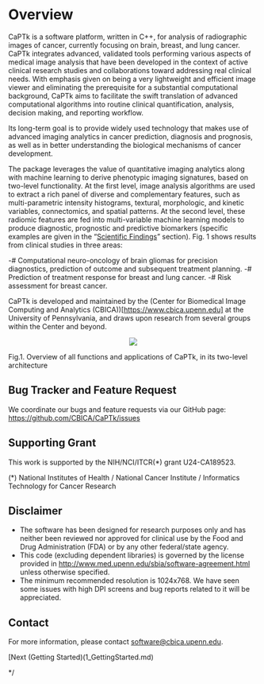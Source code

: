 ﻿# Overview

CaPTk is a software platform, written in C++, for analysis of radiographic images of cancer, currently focusing on brain, breast, and lung cancer. CaPTk integrates advanced, validated tools performing various aspects of medical image analysis that have been developed in the context of active clinical research studies and collaborations toward addressing real clinical needs. With emphasis given on being a very lightweight and efficient image viewer and eliminating the prerequisite for a substantial computational background, CaPTk aims to facilitate the swift translation of advanced computational algorithms into routine clinical quantification, analysis, decision making, and reporting workflow.

Its long-term goal is to provide widely used technology that makes use of advanced imaging analytics in cancer prediction, diagnosis and prognosis, as well as in better understanding the biological mechanisms of cancer development.

The package leverages the value of quantitative imaging analytics along with machine learning to derive phenotypic imaging signatures, based on two-level functionality. At the first level, image analysis algorithms are used to extract a rich panel of diverse and complementary features, such as multi-parametric intensity histograms, textural, morphologic, and kinetic variables, connectomics, and spatial patterns. At the second level, these radiomic features are fed into multi-variable machine learning models to produce diagnostic,  prognostic and predictive  biomarkers (specific examples are given in the “<a href="Science.html">Scientific Findings</a>” section). Fig. 1 shows results from clinical studies in three areas:

-# Computational neuro-oncology of brain gliomas for precision diagnostics, prediction of outcome and subsequent treatment planning.
-# Prediction of treatment response for breast and lung cancer.
-# Risk assessment for breast cancer.

CaPTk is developed and maintained by the (Center for Biomedical Image Computing and Analytics (CBICA))[https://www.cbica.upenn.edu] at the University of Pennsylvania, and draws upon research from several groups within the Center and beyond. 

<p align="center">
  <img src="https://github.com/sarthakpati/CaPTk/blob/master/docs_sources/images/0_overview_resize.png" />
  <figcaption>Fig.1. Overview of all functions and applications of CaPTk, in its two-level architecture</figcaption>
</p>

## Bug Tracker and Feature Request
 
We coordinate our bugs and feature requests via our GitHub page: https://github.com/CBICA/CaPTk/issues

## Supporting Grant
This work is supported by the NIH/NCI/ITCR(*) grant U24-CA189523.

(*) National Institutes of Health / National Cancer Institute / Informatics Technology for Cancer Research

## Disclaimer
- The software has been designed for research purposes only and has neither been reviewed nor approved for clinical use by the Food and Drug Administration (FDA) or by any other federal/state agency.
- This code (excluding dependent libraries) is governed by the license provided in http://www.med.upenn.edu/sbia/software-agreement.html unless otherwise specified.
- The minimum recommended resolution is 1024x768. We have seen some issues with high DPI screens and bug reports related to it will be appreciated.

## Contact
For more information, please contact <software@cbica.upenn.edu>.

[Next (Getting Started)(1_GettingStarted.md)

*/
